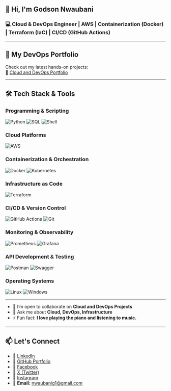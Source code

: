 ## 👋 Hi, I'm Godson Nwaubani

### 💻 Cloud & DevOps Engineer | AWS | Containerization (Docker) | Terraform (IaC) | CI/CD (GitHub Actions)

---

## 📂 My DevOps Portfolio
Check out my latest hands-on projects:  
🔗 [Cloud and DevOps Portfolio](https://github.com/Nwaubani-Godson/Cloud-and-DevOps-Portfolio)

---

## 🛠️ Tech Stack & Tools

### **Programming & Scripting**
![Python](https://img.shields.io/badge/Python-3776AB.svg?style=for-the-badge&logo=python&logoColor=white)
![SQL](https://img.shields.io/badge/SQL-4479A1.svg?style=for-the-badge&logo=postgresql&logoColor=white)
![Shell](https://img.shields.io/badge/Shell-4EAA25.svg?style=for-the-badge&logo=gnu-bash&logoColor=white)

### **Cloud Platforms**
![AWS](https://img.shields.io/badge/AWS-%23FF9900.svg?style=for-the-badge&logo=amazon-aws&logoColor=white)

### **Containerization & Orchestration**
![Docker](https://img.shields.io/badge/Docker-2496ED.svg?style=for-the-badge&logo=docker&logoColor=white)
![Kubernetes](https://img.shields.io/badge/Kubernetes-326CE5.svg?style=for-the-badge&logo=kubernetes&logoColor=white)

### **Infrastructure as Code**
![Terraform](https://img.shields.io/badge/Terraform-623CE4.svg?style=for-the-badge&logo=terraform&logoColor=white)

### **CI/CD & Version Control**
![GitHub Actions](https://img.shields.io/badge/GitHub_Actions-2088FF?style=for-the-badge&logo=github-actions&logoColor=white)
![Git](https://img.shields.io/badge/Git-F05032.svg?style=for-the-badge&logo=git&logoColor=white)

### **Monitoring & Observability**
![Prometheus](https://img.shields.io/badge/Prometheus-E6522C.svg?style=for-the-badge&logo=prometheus&logoColor=white)
![Grafana](https://img.shields.io/badge/Grafana-F46800.svg?style=for-the-badge&logo=grafana&logoColor=white)

### **API Development & Testing**
![Postman](https://img.shields.io/badge/Postman-FF6C37.svg?style=for-the-badge&logo=postman&logoColor=white)
![Swagger](https://img.shields.io/badge/Swagger-85EA2D.svg?style=for-the-badge&logo=swagger&logoColor=black)


### **Operating Systems**
![Linux](https://img.shields.io/badge/Linux-FCC624.svg?style=for-the-badge&logo=linux&logoColor=black)
![Windows](https://img.shields.io/badge/Windows-0078D6.svg?style=for-the-badge&logo=windows&logoColor=white)

---

- 👯 I’m open to collaborate on **Cloud and DevOps Projects**
- 💬 Ask me about **Cloud, DevOps, Infrastructure**
- ⚡ Fun fact: **I love playing the piano and listening to music.**

---

## 📫 Let's Connect
- 🔗 [LinkedIn](https://www.linkedin.com/in/nwaubani-godson)
- 🔗 [GitHub Portfolio](https://github.com/Nwaubani-Godson/Cloud-and-DevOps-Portfolio)
- 🔗 [Facebook](https://www.facebook.com/godson.nwaubani.devops)
- 🔗 [X (Twitter)](https://x.com/GodsonNwaubani_)
- 🔗 [Instagram](https://www.instagram.com/nwaubanigodson/)
- 📧 **Email:** nwaubanig1@gmail.com

